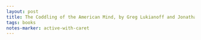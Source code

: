 ```yaml
---
layout: post
title: The Coddling of the American Mind, by Greg Lukianoff and Jonathan Haidt
tags: books
notes-marker: active-with-caret
---
```

